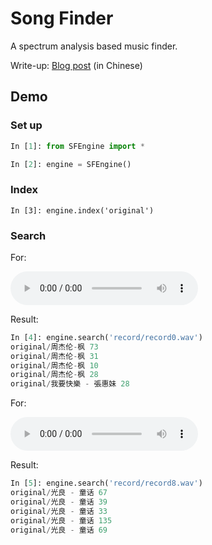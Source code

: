 # Song Finder

A spectrum analysis based music finder.

Write-up: [Blog post]() (in Chinese)

## Demo

### Set up

``` python
In [1]: from SFEngine import *

In [2]: engine = SFEngine()
```

### Index

```
In [3]: engine.index('original')
```

### Search

For:

<audio controls="controls">
  <source src="record0.wav" type="audio/wav" />
</audio>

Result:

``` python
In [4]: engine.search('record/record0.wav')
original/周杰伦-枫 73
original/周杰伦-枫 31
original/周杰伦-枫 10
original/周杰伦-枫 28
original/我要快樂 - 張惠妹 28
```

For:

<audio controls="controls">
  <source src="record8.wav" type="audio/wav" />
</audio>

Result:

```python
In [5]: engine.search('record/record8.wav')
original/光良 - 童话 67
original/光良 - 童话 39
original/光良 - 童话 33
original/光良 - 童话 135
original/光良 - 童话 69
```


